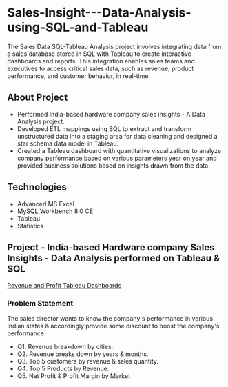 # Sales-Insight---Data-Analysis-using-SQL-and-Tableau
The Sales Data SQL-Tableau Analysis project involves integrating data from a sales database stored in SQL with Tableau to create interactive dashboards and reports. This integration enables sales teams and executives to access critical sales data, such as revenue, product performance, and customer behavior, in real-time. 

## About Project
* Performed India-based hardware company sales insights - A Data Analysis project.
* Developed ETL mappings using SQL to extract and transform unstructured data into a staging area for data cleaning and designed a star schema data model in Tableau.
* Created a Tableau dashboard with quantitative visualizations to analyze company performance based on various parameters year on year and provided business solutions based on insights drawn from the data.

## Technologies
* Advanced MS Excel
* MySQL Workbench 8.0 CE
* Tableau
* Statistics

## Project - India-based Hardware company Sales Insights - Data Analysis performed on Tableau & SQL

[Revenue and Profit Tableau Dashboards](https://public.tableau.com/app/profile/rishabh.goswami3191)


### Problem Statement
The sales director wants to know the company's performance in various Indian states & accordingly provide some discount to boost the company's performance.
* Q1. Revenue breakdown by cities.
* Q2. Revenue breaks down by years & months.
* Q3. Top 5 customers by revenue & sales quantity.
* Q4. Top 5 Products by Revenue.
* Q5. Net Profit & Profit Margin by Market

   


